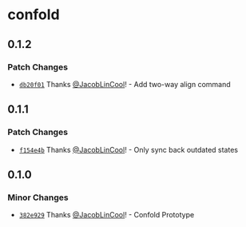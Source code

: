 # confold

## 0.1.2

### Patch Changes

-   [`db20f01`](https://github.com/JacobLinCool/confold/commit/db20f016da713b26f8f44240116ce5b2bfb8e363) Thanks [@JacobLinCool](https://github.com/JacobLinCool)! - Add two-way align command

## 0.1.1

### Patch Changes

-   [`f154e4b`](https://github.com/JacobLinCool/confold/commit/f154e4b056cd24ef818839dcc9db7e45c80ef557) Thanks [@JacobLinCool](https://github.com/JacobLinCool)! - Only sync back outdated states

## 0.1.0

### Minor Changes

-   [`382e929`](https://github.com/JacobLinCool/confold/commit/382e92915c9da2623e766ff836f6ff5f5ab4e598) Thanks [@JacobLinCool](https://github.com/JacobLinCool)! - Confold Prototype
